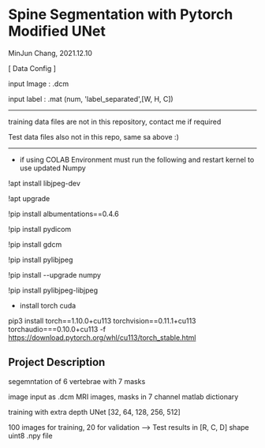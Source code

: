 # Spine Segmentation with Pytorch Modified UNet
MinJun Chang, 2021.12.10

[ Data Config ]

input Image  : .dcm 

input label : .mat (num, 'label_separated',[W, H, C])
*****************************************************************

training data files are not in this repository, contact me if required

Test data files also not in this repo, same sa above :)

*****************************************************************

* if using COLAB Environment must run the following and restart kernel to use updated Numpy

!apt install libjpeg-dev

!apt upgrade

!pip install albumentations==0.4.6

!pip install pydicom

!pip install gdcm

!pip install pylibjpeg

!pip install --upgrade numpy

!pip install pylibjpeg-libjpeg

* install torch cuda

pip3 install torch==1.10.0+cu113 torchvision==0.11.1+cu113 torchaudio===0.10.0+cu113 -f https://download.pytorch.org/whl/cu113/torch_stable.html


## Project Description
segemntation of 6 vertebrae with 7 masks

image input as .dcm MRI images, masks in 7 channel matlab dictionary

training with extra depth UNet [32, 64, 128, 256, 512]

100 images for training, 20 for validation --> Test results in [R, C, D] shape uint8 .npy file


